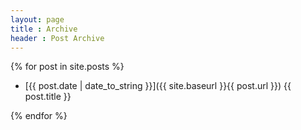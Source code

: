 ```yaml
---
layout: page
title : Archive
header : Post Archive
---
```



{% for post in site.posts %}

- [{{ post.date | date_to_string }}]({{ site.baseurl }}{{ post.url }}) {{ post.title }}

{% endfor %}